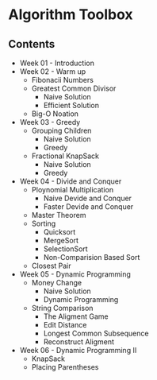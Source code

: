 # Algorithm Toolbox
## Contents
* Week 01 - Introduction
* Week 02 - Warm up
    * Fibonacii Numbers
    * Greatest Common Divisor
        * Naive Solution
        * Efficient Solution
    * Big-O Noation
* Week 03 - Greedy
    * Grouping Children
        * Naive Solution
        * Greedy
    * Fractional KnapSack
        * Naive Solution
        * Greedy
* Week 04 - Divide and Conquer
    * Ploynomial Multiplication
        * Naive Devide and Conquer
        * Faster Devide and Conquer
    * Master Theorem
    * Sorting
        * Quicksort
        * MergeSort
        * SelectionSort
        * Non-Comparision Based Sort
    * Closest Pair
* Week 05 - Dynamic Programming
    * Money Change
        * Naive Solution
        * Dynamic Programming
    * String Comparison
        * The Aligment Game
        * Edit Distance
        * Longest Common Subsequence
        * Reconstruct Aligment
* Week 06 - Dynamic Programming II
    * KnapSack
    * Placing Parentheses
